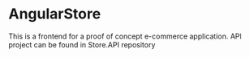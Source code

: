 # AngularStore

This is a frontend for a proof of concept e-commerce application. API project can be found in Store.API repository
